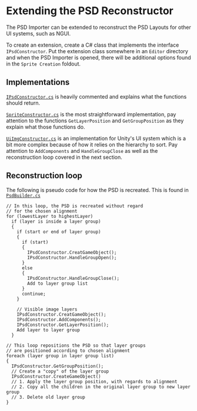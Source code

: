 Extending the PSD Reconstructor
===

The PSD Importer can be extended to reconstruct the PSD Layouts for other UI systems, such as NGUI.

To create an extension, create a C# class that implements the interface `IPsdConstructor`. Put the extension class somewhere in an `Editor` directory and when the PSD Importer is opened, there will be additional options found in the `Sprite Creation` foldout.

Implementations
---

[`IPsdConstructor.cs`](IPsdConstructor.cs) is heavily commented and explains what the functions should return.

[`SpriteConstructor.cs`](SpriteConstructor.cs) is the most straightforward implementation, pay attention to the functions `GetLayerPosition` and `GetGroupPosition` as they explain what those functions do.

[`UiImgConstructor.cs`](UiImgConstructor.cs) is an implementation for Unity's UI system which is a bit more complex because of how it relies on the hierarchy to sort. Pay attention to `AddComponents` and `HandleGroupClose` as well as the reconstruction loop covered in the next section.

Reconstruction loop
---

The following is pseudo code for how the PSD is recreated. This is found in [`PsdBuilder.cs`](PsdBuilder.cs)

```
// In this loop, the PSD is recreated without regard
// for the chosen alignment
for (lowestLayer to highestLayer)
  if (layer is inside a layer group)
  {
    if (start or end of layer group)
    {
      if (start)
      {
        IPsdConstructor.CreatGameObject();
        IPsdConstructor.HandleGroupOpen();
      }
      else
      {
        IPsdConstructor.HandleGroupClose();
        Add to layer group list
      }
      continue;
    }

    // Visible image layers
    IPsdConstructor.CreatGameObject();
    IPsdConstructor.AddComponents();
    IPsdConstructor.GetLayerPosition();
    Add layer to layer group
  }

// This loop repositions the PSD so that layer groups
// are positioned according to chosen alignment
foreach (layer group in layer group list)
{
  IPsdConstructor.GetGroupPosition();
  // Create a "copy" of the layer group
  IPsdConstructor.CreateGameObject()
  // 1. Apply the layer group position, with regards to alignment
  // 2. Copy all the children in the original layer group to new layer group
  // 3. Delete old layer group
}
```
